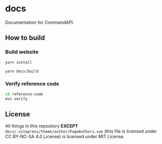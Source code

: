 # docs

Documentation for CommandAPI.

## How to build

### Build website

```bash
yarn install
```

```bash
yarn docs:build
```

### Verify reference code

```bash
cd reference-code
mvn verify
```

## License

All things in this repository **EXCEPT** `docs/.vitepress/theme/author/PageAuthors.vue` (this file is licensed under CC BY-NC-SA 4.0 License) is licensed under MIT License.